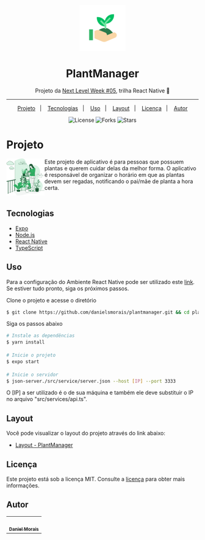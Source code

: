 <div align="center">
    <img src="assets/icon.png" width="120" />    
    <h1>PlantManager</h1> 
    <p>Projeto da <a href="https://nextlevelweek.com/" target="_blank">Next Level Week #05</a>, trilha React Native 🚀</p>
    <hr />    
    <p align="center">
    <a href="#-projeto">Projeto</a>&nbsp;&nbsp;&nbsp;|&nbsp;&nbsp;&nbsp;
    <a href="#-tecnologias">Tecnologias</a>&nbsp;&nbsp;&nbsp;|&nbsp;&nbsp;&nbsp;
    <a href="#-uso">Uso</a>&nbsp;&nbsp;&nbsp;|&nbsp;&nbsp;&nbsp;
    <a href="#-layout">Layout</a>&nbsp;&nbsp;&nbsp;|&nbsp;&nbsp;&nbsp;
    <a href="#-licenca">Licença</a>&nbsp;&nbsp;&nbsp;|&nbsp;&nbsp;&nbsp;    
    <a href="#-autor">Autor</a>
    </p>
</div>

<p align="center">
  <img  src="https://img.shields.io/static/v1?label=license&message=MIT&color=FFFFFF&labelColor=32B768" alt="License">
  
  <img src="https://img.shields.io/github/forks/danielsmorais/plantmanager?label=forks&message=MIT&color=FFFFFF&labelColor=32B768" alt="Forks">     

  <img src="https://img.shields.io/github/stars/danielsmorais/plantmanager?label=stars&message=MIT&color=FFFFFF&labelColor=32B768" alt="Stars">
</p>

# Projeto

<img src="src/assets/watering.png" width="100" align='left'/>

Este projeto de aplicativo é para pessoas que possuem plantas e querem cuidar delas da melhor forma. O aplicativo é responsável de organizar o horário em que as plantas devem ser regadas, notificando o pai/mãe de planta a hora certa. 
<br/><br/>

## Tecnologias

 - [Expo](https://expo.io/)
 - [Node.js](https://nodejs.org/en/)  
 - [React Native](https://reactnative.dev/)
 - [TypeScript](https://www.typescriptlang.org/)

## Uso

Para a configuração do Ambiente React Native pode ser utilizado este [link](https://react-native.rocketseat.dev/). Se estiver tudo pronto, siga os próximos passos.

Clone o projeto e acesse o diretório

```bash
$ git clone https://github.com/danielsmorais/plantmanager.git && cd plantmanager
```

Siga os passos abaixo

```bash
# Instale as dependências
$ yarn install

# Inicie o projeto
$ expo start

# Inicie o servidor
$ json-server./src/service/server.json --host [IP] --port 3333
```
O [IP] a ser utilizado é o de sua máquina e também ele deve substituir o IP no arquivo "src/services/api.ts".

## Layout

Você pode visualizar o layout do projeto através do link abaixo:

- [Layout - PlantManager](https://www.figma.com/file/IhQRtrOZdu3TrvkPYREzOy/PlantManager) 

## Licença

Este projeto está sob a licença MIT. Consulte a [licença](https://github.com/danielsmorais/plantmanager/blob/main/LICENSE) para obter mais informações.

## Autor

<table>
    <tr><td align="center">
        <a href="https://github.com/danielsmorais">
            <img style="border-radius: 50%;" src="https://avatars2.githubusercontent.com/u/17677199?s=460&v=4" width="100px;" alt=""/>
            <br />
            <sub><b>Daniel Morais</b></sub>
        </a>
    </td></tr>
</table>
